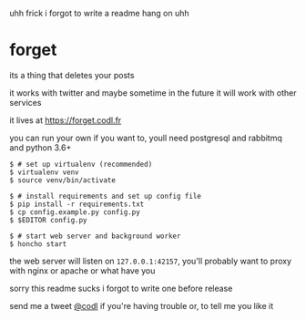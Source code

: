 uhh frick i forgot to write a readme hang on uhh

# forget

its a thing that deletes your posts

it works with twitter and maybe sometime in the future it will work with other services

it lives at <https://forget.codl.fr>

you can run your own if you want to, youll need postgresql and rabbitmq and python 3.6+

```
$ # set up virtualenv (recommended)
$ virtualenv venv
$ source venv/bin/activate

$ # install requirements and set up config file
$ pip install -r requirements.txt
$ cp config.example.py config.py
$ $EDITOR config.py

$ # start web server and background worker
$ honcho start
```

the web server will listen on `127.0.0.1:42157`, you'll probably want to proxy with nginx or apache or what have you

sorry this readme sucks i forgot to write one before release

send me a tweet [@codl](https://twitter.com/codl) if you're having trouble or, to tell me you like it
